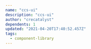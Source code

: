```yaml
---
name: "ccs-ui"
description: "ccs-ui"
author: "crecatalyst"
dependents: 1
updated: "2021-04-20T17:40:52.457Z"
tags: 
  - component-library
---
```

